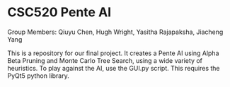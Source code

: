# CSC520 Pente AI
Group Members: Qiuyu Chen, Hugh Wright, Yasitha Rajapaksha, Jiacheng Yang

This is a repository for our final project. It creates a Pente AI using Alpha Beta Pruning and Monte Carlo Tree Search, using a wide variety of heuristics. To play against the AI, use the GUI.py script. This requires the PyQt5 python library.

